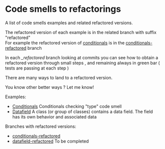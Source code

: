 # Code smells to refactorings

A list of code smells examples and related refactored versions.
  
The refactored version of each example is in the related branch with suffix "refactored"  
For example the refactored version of [conditionals] is in the [conditionals-refactored] branch 
 
In each *_refactored* branch looking at commits you can see how to obtain a refactored version through
small steps , and remaining always in green bar ( tests are passing at each  step )

There are many ways to land to a refactored version.  

You know other better ways ? Let me know!

Examples:
  - [Conditionals]    Conditionals checking "type" code smell
  - [Datafield]       A class (or group of classes) contains a data field. The field has its own behavior and associated data

Branches with refactored versions:
  - [conditionals-refactored]
  - [datafield-refactored]     To be completed

[conditionals]: <https://github.com/rmarioo/smells-to-refactoring/tree/master/conditionals>
[conditionals-refactored]: <https://github.com/rmarioo/smells-to-refactoring/tree/conditional_refactored/conditionals>
[datafield]: <https://github.com/rmarioo/smells-to-refactoring/tree/master/datafield>
[datafield-refactored]: <https://github.com/rmarioo/smells-to-refactoring/tree/datafield_refactored>

